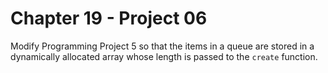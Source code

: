 # Chapter 19 - Project 06

Modify Programming Project 5 so that the items in a queue are stored in a dynamically allocated array whose length is passed to the `create` function.
